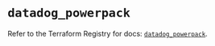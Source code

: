 # `datadog_powerpack`

Refer to the Terraform Registry for docs: [`datadog_powerpack`](https://registry.terraform.io/providers/datadog/datadog/3.66.0/docs/resources/powerpack).
